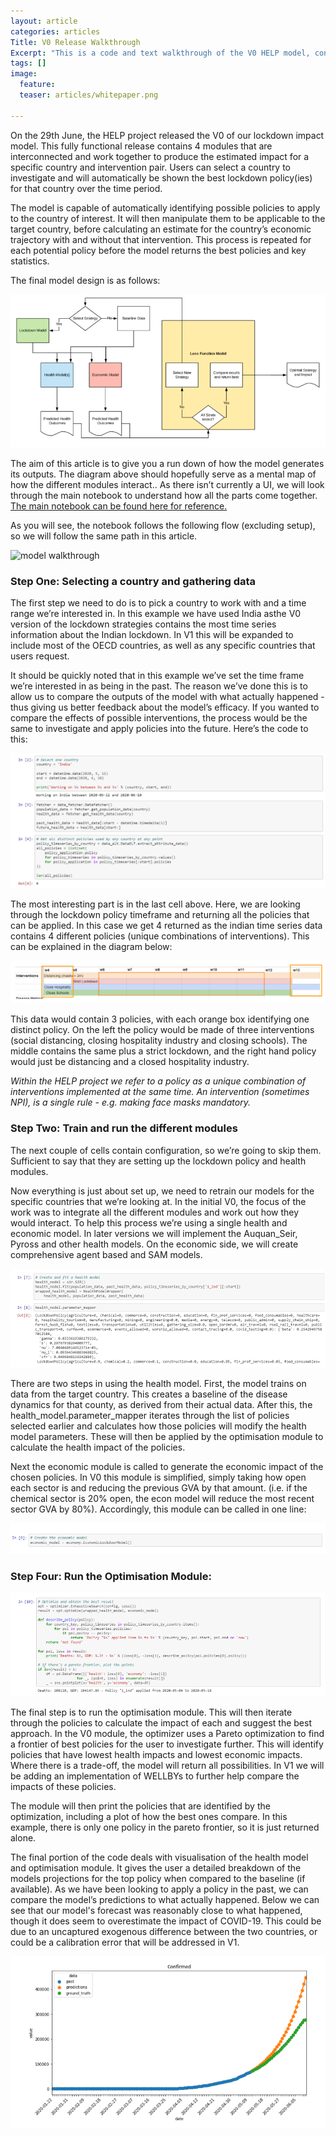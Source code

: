 ```yaml
---
layout: article
categories: articles
Title: V0 Release Walkthrough
Excerpt: "This is a code and text walkthrough of the V0 HELP model, containing working health, economic, lockdown and optimization modules"
tags: []
image:
  feature:
  teaser: articles/whitepaper.png

---
```


On the 29th June, the HELP project released the V0 of our lockdown impact model. This fully functional release contains 4 modules that are interconnected and work together to produce the estimated impact for a specific country and intervention pair. Users can select a country to investigate and will automatically be shown the best lockdown policy(ies) for that country over the time period.

The model is capable of automatically identifying possible policies to apply to the country of interest. It will then manipulate them to be applicable to the target country, before calculating an estimate for the country’s economic trajectory with and without that intervention. This process is repeated for each potential policy before the model returns the best policies and key statistics.

The final model design is as follows:

![model overview](/images/v0/1.png)


The aim of this article is to give you a run down of how the model generates its outputs. The diagram above should hopefully serve as a mental map of how the different modules interact.. As there isn’t currently a UI, we will look through the main notebook to understand how all the parts come together. [The main notebook can be found here for reference.](https://github.com/Auquan/help_project/blob/staging/src/main.ipynb)

As you will see, the notebook follows the following flow (excluding setup), so we will follow the same path in this article.

![model walkthrough](/images/v0/2.png.png)


### Step One: Selecting a country and gathering data

The first step we need to do is to pick a country to work with and a time range we’re interested in. In this example we have used India asthe V0 version of the lockdown strategies contains the most time series information about the Indian lockdown. In V1 this will be expanded to include most of the OECD countries, as well as any specific countries that users request.

It should be quickly noted that in this example we’ve set the time frame we’re interested in as being in the past. The reason we’ve done this is to allow us to compare the outputs of the model with what actually happened - thus giving us better feedback about the model’s efficacy. If you wanted to compare the effects of possible interventions, the process would be the same to investigate and apply policies into the future. Here’s the code to this:

![setup code](/images/v0/3.png)


The most interesting part is in the last cell above. Here, we are looking through the lockdown policy timeframe and returning all the policies that can be applied. In this case we get 4 returned as the indian time series data contains 4 different policies (unique combinations of interventions). This can be explained in the diagram below:

![policy explaination](/images/v0/4.png)


This data would contain 3 policies, with each orange box identifying one distinct policy. On the left the policy would be made of three interventions (social distancing, closing hospitality industry and closing schools). The middle contains the same plus a strict lockdown, and the right hand policy would just be distancing and a closed hospitality industry.

*Within the HELP project we refer to a policy as a unique combination of interventions implemented at the same time. An intervention (sometimes NPI), is a single rule - e.g. making face masks mandatory.*


### Step Two: Train and run the different modules

The next couple of cells contain configuration, so we’re going to skip them. Sufficient to say that they are setting up the lockdown policy and health modules.

Now everything is just about set up, we need to retrain our models for the specific countries that we’re looking at. In the initial V0, the focus of the work was to integrate all the different modules and work out how they would interact. To help this process we’re using a single health and economic model. In later versions we will implement the Auquan_Seir, Pyross and other health models. On the economic side, we will create comprehensive agent based and SAM models.

![health model code](/images/v0/5.png)

There are two steps in using the health model. First, the model trains on data from the target country. This creates a baseline of the disease dynamics for that county, as derived from their actual data. After this, the health_model.parameter_mapper iterates through the list of policies selected earlier and calculates how those policies will modify the health model parameters. These will then be applied by the optimisation module to calculate the health impact of the policies.

Next the economic module is called to generate the economic impact of the chosen policies. In V0 this module is simplified, simply taking how open each sector is and reducing the previous GVA by that amount. (i.e. if the chemical sector is 20% open, the econ model will reduce the most recent sector GVA by 80%). Accordingly, this module can be called in one line:

![economic model code](/images/v0/6.png)

### Step Four: Run the Optimisation Module:

![optimisation code](/images/v0/7.png)

The final step is to run the optimisation module. This will then iterate through the policies to calculate the impact of each and suggest the best approach. In the V0 module, the optimizer uses a Pareto optimization to find a frontier of best policies for the user to investigate further. This will identify policies that have lowest health impacts and lowest economic impacts. Where there is a trade-off, the model will return all possibilities. In V1 we will be adding an implementation of WELLBYs to further help compare the impacts of these policies.

The module will then print the policies that are identified by the optimization, including a plot of how the best ones compare. In this example, there is only one policy in the pareto frontier, so it is just returned alone.

The final portion of the code deals with visualisation of the health model and optimisation module. It gives the user a detailed breakdown of the models projections for the top policy when compared to the baseline (if available). As we have been looking to apply a policy in the past, we can compare the model’s predictions to what actually happened. Below we can see that our model's forecast was reasonably close to what happened, though it does seem to overestimate the impact of COVID-19. This could be due to an uncaptured exogenous difference between the two countries, or could be a calibration error that will be addressed in V1.

![printout](/images/v0/8.png)
